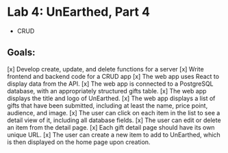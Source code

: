 # Lab 4: UnEarthed, Part 4 
- CRUD 

## Goals: 
[x] Develop create, update, and delete functions for a server
[x] Write frontend and backend code for a CRUD app
[x] The web app uses React to display data from the API.
[x] The web app is connected to a PostgreSQL database, with an appropriately structured gifts table.
[x] The web app displays the title and logo of UnEarthed.
[x] The web app displays a list of gifts that have been submitted, including at least the name, price point, audience, and image.
[x] The user can click on each item in the list to see a detail view of it, including all database fields.
[x] The user can edit or delete an item from the detail page.
[x] Each gift detail page should have its own unique URL.
[x] The user can create a new item to add to UnEarthed, which is then displayed on the home page upon creation.
